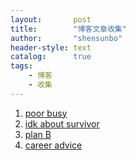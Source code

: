 ```yaml
---
layout:       post
title:        "博客文章收集"
author:       "shensunbo"
header-style: text
catalog:      true
tags:
    - 博客
    - 收集
---
```


1. [poor busy](https://www.ruanyifeng.com/blog/2017/07/working-poor.html)  
2. [idk about survivor](https://www.ruanyifeng.com/blog/2019/01/survivor-preface.html)
3. [plan B](https://www.ruanyifeng.com/blog/2016/03/plan-b.html)
4. [career advice](https://www.ruanyifeng.com/blog/2015/09/career-advice.html)
